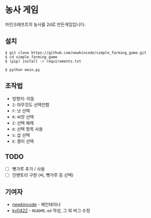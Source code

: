 # 농사 게임

마인크래프트의 농사를 2d로 만든게임입니다.

## 설치

```console
$ git clone https://github.com/newkincode/simple_farming_game.git
$ cd simple_farming_game
$ (pip) install -r requirements.txt

$ python main.py
```

## 조작법

-   방향키: 이동
-   `Z`: 아무것도 선택안함
-   `F`: 낫 선택
-   `R`: 씨앗 선택
-   `Z`: 선택 해제
-   `D`: 선택 항목 사용
-   `S`: 삽 선택
-   `E`: 괭이 선택

## TODO

-   [ ] 뼛가루 추가 / 사용
-   [ ] 인벤토리 구현 (씨, 뼛가루 등 선택)

## 기여자

-   [newkincode](https://github.com/newkincode) - 메인테이너
-   [ky0422](https://github.com/ky0422) - `README.md` 작성, 그 외 버그 수정
